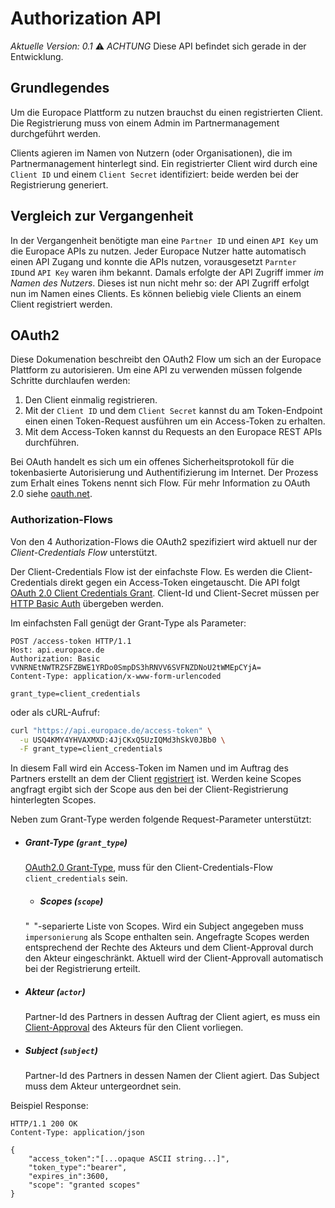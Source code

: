 # Authorization API
*Aktuelle Version: 0.1* ⚠️ *ACHTUNG* Diese API befindet sich gerade in der Entwicklung.


## Grundlegendes
Um die Europace Plattform zu nutzen brauchst du einen registrierten Client. Die Registrierung muss von einem Admin im Partnermanagement durchgeführt werden.

Clients agieren im Namen von Nutzern (oder Organisationen), die im Partnermanagement hinterlegt sind. Ein registrierter Client wird durch eine `Client ID` und einem `Client Secret` identifiziert: beide werden bei der Registrierung generiert.

## Vergleich zur Vergangenheit
In der Vergangenheit benötigte man eine `Partner ID` und einen `API Key` um die Europace APIs zu nutzen. Jeder Europace Nutzer hatte automatisch einen API Zugang und konnte die APIs nutzen, vorausgesetzt `Parnter ID`und `API Key` waren ihm bekannt. Damals erfolgte der API Zugriff immer *im Namen des Nutzers*. Dieses ist nun nicht mehr so: der API Zugriff erfolgt nun im Namen eines Clients. Es können beliebig viele Clients an einem Client registriert werden.


## OAuth2
Diese Dokumenation beschreibt den OAuth2 Flow um sich an der Europace Plattform zu autorisieren. Um eine API zu verwenden müssen folgende Schritte durchlaufen werden:
1. Den Client einmalig registrieren.
2. Mit der `Client ID` und dem `Client Secret` kannst du am Token-Endpoint einen einen Token-Request ausführen um ein Access-Token zu erhalten.
3. Mit dem Access-Token kannst du Requests an den Europace REST APIs durchführen.


Bei OAuth handelt es sich um ein offenes Sicherheitsprotokoll für die tokenbasierte Autorisierung und Authentifizierung im Internet. Der Prozess zum Erhalt eines Tokens nennt sich Flow. Für mehr Information zu OAuth 2.0 siehe [oauth.net](https://oauth.net).


### Authorization-Flows
Von den 4 Authorization-Flows die OAuth2 spezifiziert wird aktuell nur der *Client-Credentials Flow* unterstützt.

Der Client-Credentials Flow ist der einfachste Flow. Es werden die Client-Credentials direkt gegen ein
Access-Token eingetauscht. Die API folgt [OAuth 2.0 Client Credentials Grant][RFC6749#4.4]. Client-Id und Client-Secret müssen per [HTTP Basic Auth]
übergeben werden.


Im einfachsten Fall genügt der Grant-Type als Parameter:

```http
POST /access-token HTTP/1.1
Host: api.europace.de
Authorization: Basic VVNRNEtNWTRZSFZBWE1YRDo0SmpDS3hRNVV6SVFNZDNoU2tWMEpCYjA=
Content-Type: application/x-www-form-urlencoded

grant_type=client_credentials
```

oder als cURL-Aufruf:

```bash
curl "https://api.europace.de/access-token" \
  -u USQ4KMY4YHVAXMXD:4JjCKxQ5UzIQMd3hSkV0JBb0 \
  -F grant_type=client_credentials
```

In diesem Fall wird ein Access-Token im Namen und im Auftrag des Partners erstellt an dem der Client
[registriert](Client-Registrierung.md#client-registrierung) ist. Werden keine Scopes angfragt ergibt sich der
Scope aus den bei der Client-Registrierung hinterlegten Scopes.

Neben zum Grant-Type werden folgende Request-Parameter unterstützt:

- ##### Grant-Type (`grant_type`)
  [OAuth2.0 Grant-Type][RFC6749#4], muss für den Client-Credentials-Flow `client_credentials` sein.

  - ##### Scopes (`scope`)
  "` `"-separierte Liste von Scopes. Wird ein Subject angegeben muss `impersonierung` als Scope enthalten sein.
  Angefragte Scopes werden entsprechend der Rechte des Akteurs und dem
  Client-Approval durch den Akteur eingeschränkt. Aktuell wird der Client-Approvall automatisch bei der Registrierung erteilt.
- ##### Akteur (`actor`)
  Partner-Id des Partners in dessen Auftrag der Client agiert, es muss ein
  [Client-Approval](Client-Approval.md#client-approval) des Akteurs für den Client vorliegen.
- ##### Subject (`subject`)
  Partner-Id des Partners in dessen Namen der Client agiert. Das Subject muss dem Akteur untergeordnet sein.

Beispiel Response:

```http
HTTP/1.1 200 OK
Content-Type: application/json

{
    "access_token":"[...opaque ASCII string...]",
    "token_type":"bearer",
    "expires_in":3600,
    "scope": "granted scopes"
}
```


[JWT]: https://tools.ietf.org/html/rfc7519
[ASCII]: http://www.ecma-international.org/publications/files/ECMA-ST/Ecma-006.pdf
[UTF-8]: https://tools.ietf.org/html/rfc3629
[URI]: https://tools.ietf.org/html/rfc3986
[Unix-Timestamp]: https://pubs.opengroup.org/onlinepubs/9699919799/basedefs/V1_chap04.html#tag_04_16
[RFC6749#4]: https://tools.ietf.org/html/rfc6749#section-4
[RFC6749#4.4]: https://tools.ietf.org/html/rfc6749#section-4.4
[HTTP Basic Auth]: https://tools.ietf.org/html/rfc7617#section-2
